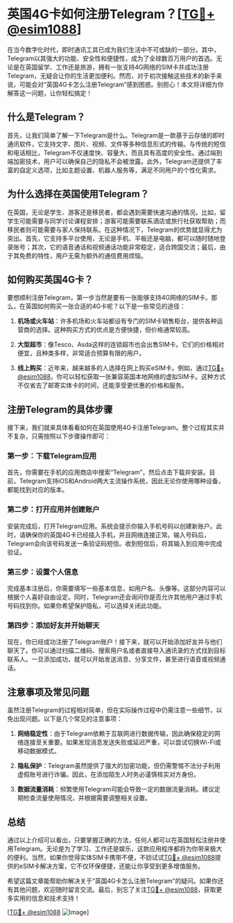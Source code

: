 # 英国4G卡如何注册Telegram？[[TG💪+ @esim1088](https://t.me/s/esim1088)]

在当今数字化时代，即时通讯工具已成为我们生活中不可或缺的一部分。其中，Telegram以其强大的功能、安全性和便捷性，成为了全球数百万用户的首选。无论是在英国留学、工作还是旅游，拥有一张支持4G网络的SIM卡并成功注册Telegram，无疑会让你的生活更加便利。然而，对于初次接触这些技术的新手来说，可能会对“英国4G卡怎么注册Telegram”感到困惑。别担心！本文将详细为你解答这一问题，让你轻松搞定！

## 什么是Telegram？

首先，让我们简单了解一下Telegram是什么。Telegram是一款基于云存储的即时通讯软件，它支持文字、图片、视频、文件等多种信息形式的传输。与传统的短信和电话相比，Telegram不仅速度快、容量大，而且具有高度的安全性。通过端到端加密技术，用户可以确保自己的隐私不会被泄露。此外，Telegram还提供了丰富的自定义选项，比如主题设置、机器人服务等，满足不同用户的个性化需求。

## 为什么选择在英国使用Telegram？

在英国，无论是学生、游客还是移民者，都会遇到需要快速沟通的情况。比如，留学生可能需要与同学讨论课程安排；游客可能需要联系酒店或旅行社获取帮助；而移民者则可能需要与家人保持联系。在这种情况下，Telegram的优势就显得尤为突出。首先，它支持多平台使用，无论是手机、平板还是电脑，都可以随时随地登录账号；其次，它的语音通话和视频通话功能非常稳定，适合跨国交流；最后，由于其免费的特性，用户无需为额外的通信费用烦恼。

## 如何购买英国4G卡？

要想顺利注册Telegram，第一步当然是要有一张能够支持4G网络的SIM卡。那么，在英国如何购买一张合适的4G卡呢？以下是一些常见的途径：

1. **机场或火车站**：许多机场和火车站都设有专门的SIM卡销售柜台，提供各种运营商的选择。这种购买方式的优点是方便快捷，但价格通常较高。
   
2. **大型超市**：像Tesco、Asda这样的连锁超市也会出售SIM卡。它们的价格相对便宜，且种类多样，非常适合预算有限的用户。
   
3. **线上购买**：近年来，越来越多的人选择在网上购买eSIM卡。例如，通过[TG💪+ @esim1088](https://t.me/s/esim1088)，你可以轻松获取一张兼容英国本地网络的虚拟SIM卡。这种方式不仅省去了邮寄实体卡的时间，还能享受更优惠的价格和服务。

## 注册Telegram的具体步骤

接下来，我们就来具体看看如何在英国使用4G卡注册Telegram。整个过程其实并不复杂，只需按照以下步骤操作即可：

### 第一步：下载Telegram应用

首先，你需要在手机的应用商店中搜索“Telegram”，然后点击下载并安装。目前，Telegram支持iOS和Android两大主流操作系统，因此无论你使用哪种设备，都能找到对应的版本。

### 第二步：打开应用并创建账户

安装完成后，打开Telegram应用。系统会提示你输入手机号码以创建新账户。此时，请确保你的英国4G卡已经插入手机，并且网络连接正常。输入号码后，Telegram会向该号码发送一条验证码短信。收到短信后，将其输入到应用中完成验证。

### 第三步：设置个人信息

完成基本注册后，你需要填写一些基本信息，如用户名、头像等。这部分内容可以根据个人喜好自由设定。同时，Telegram还会询问你是否允许其他用户通过手机号码找到你。如果你希望保护隐私，可以选择关闭此功能。

### 第四步：添加好友并开始聊天

现在，你已经成功注册了Telegram账户！接下来，就可以开始添加好友并与他们聊天了。你可以通过扫描二维码、搜索用户名或者直接导入通讯录的方式找到目标联系人。一旦添加成功，就可以开始发送消息、分享文件，甚至进行语音或视频通话。

## 注意事项及常见问题

虽然注册Telegram的过程相对简单，但在实际操作过程中仍需注意一些细节，以免出现问题。以下是几个常见的注意事项：

1. **网络稳定性**：由于Telegram依赖于互联网进行数据传输，因此确保稳定的网络连接至关重要。如果发现消息发送失败或延迟严重，可以尝试切换Wi-Fi或移动数据模式。
   
2. **隐私保护**：Telegram虽然提供了强大的加密功能，但仍需警惕不法分子利用虚假账号进行诈骗。因此，在添加陌生人时务必谨慎核实对方身份。

3. **数据流量消耗**：频繁使用Telegram可能会导致一定的数据流量消耗。建议定期检查流量使用情况，并根据需要调整相关设置。

## 总结

通过以上介绍可以看出，只要掌握正确的方法，任何人都可以在英国轻松注册并使用Telegram。无论是为了学习、工作还是娱乐，这款应用程序都将为你带来极大的便利。当然，如果你觉得实体SIM卡携带不便，不妨试试[TG💪+ @esim1088](https://t.me/s/esim1088)提供的eSIM卡解决方案，它不仅环保便捷，还能让你享受到更多增值服务。

希望这篇文章能帮助你解决关于“英国4G卡怎么注册Telegram”的疑问。如果你还有其他问题，欢迎随时留言交流。最后，别忘了关注[TG💪+ @esim1088](https://t.me/s/esim1088)，获取更多实用的信息和技术支持！

[[TG💪+ @esim1088](https://t.me/s/esim1088) ![Image](https://i.postimg.cc/4NQfJmqS/Snipaste-2025-05-13-00-14-12.png)]